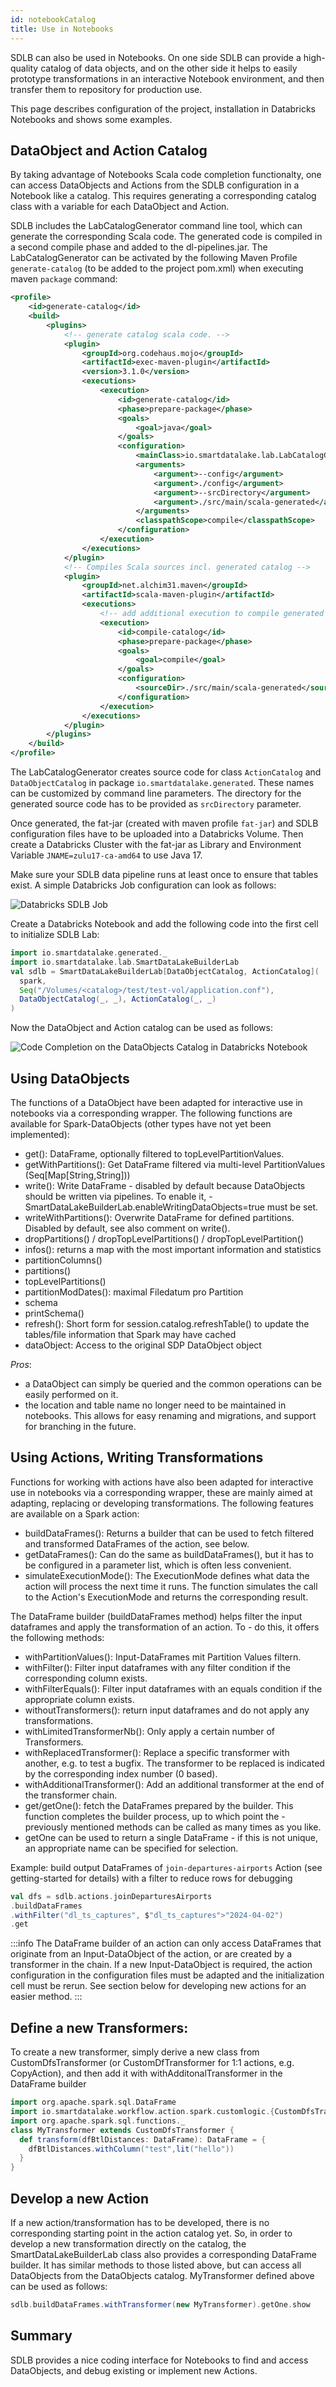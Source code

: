 ```yaml
---
id: notebookCatalog
title: Use in Notebooks
---
```


SDLB can also be used in Notebooks. On one side SDLB can provide a high-quality catalog of data objects, and on the other side it helps to easily prototype transformations in an interactive Notebook environment, and then transfer them to repository for production use.

This page describes configuration of the project, installation in Databricks Notebooks and shows some examples.

## DataObject and Action Catalog
By taking advantage of Notebooks Scala code completion functionalty, one can access DataObjects and Actions from the SDLB configuration in a Notebook like a catalog. This requires generating a corresponding catalog class with a variable for each DataObject and Action.

SDLB includes the LabCatalogGenerator command line tool, which can generate the corresponding Scala code. The generated code is compiled in a second compile phase and added to the dl-pipelines.jar. The LabCatalogGenerator can be activated by the following Maven Profile `generate-catalog` (to be added to the project pom.xml) when executing maven `package` command:

```xml
<profile>
    <id>generate-catalog</id>
    <build>
        <plugins>
            <!-- generate catalog scala code. -->
            <plugin>
                <groupId>org.codehaus.mojo</groupId>
                <artifactId>exec-maven-plugin</artifactId>
                <version>3.1.0</version>
                <executions>
                    <execution>
                        <id>generate-catalog</id>
                        <phase>prepare-package</phase>
                        <goals>
                            <goal>java</goal>
                        </goals>
                        <configuration>
                            <mainClass>io.smartdatalake.lab.LabCatalogGenerator</mainClass>
                            <arguments>
                                <argument>--config</argument>
                                <argument>./config</argument>
                                <argument>--srcDirectory</argument>
                                <argument>./src/main/scala-generated</argument>
                            </arguments>
                            <classpathScope>compile</classpathScope>
                        </configuration>
                    </execution>
                </executions>
            </plugin>
            <!-- Compiles Scala sources incl. generated catalog -->
            <plugin>
                <groupId>net.alchim31.maven</groupId>
                <artifactId>scala-maven-plugin</artifactId>
                <executions>
                    <!-- add additional execution to compile generated catalog (see id generate-catalog) -->
                    <execution>
                        <id>compile-catalog</id>
                        <phase>prepare-package</phase>
                        <goals>
                            <goal>compile</goal>
                        </goals>
                        <configuration>
                            <sourceDir>./src/main/scala-generated</sourceDir>
                        </configuration>
                    </execution>
                </executions>
            </plugin>
        </plugins>
    </build>
</profile>
```

The LabCatalogGenerator creates source code for class `ActionCatalog` and `DataObjectCatalog` in package `io.smartdatalake.generated`. These names can be customized by command line parameters. The directory for the generated source code has to be provided as `srcDirectory` parameter.

Once generated, the fat-jar (created with maven profile `fat-jar`) and SDLB configuration files have to be uploaded into a Databricks Volume. Then create a Databricks Cluster with the fat-jar as Library and Environment Variable `JNAME=zulu17-ca-amd64` to use Java 17.

Make sure your SDLB data pipeline runs at least once to ensure that tables exist. A simple Databricks Job configuration can look as follows:

![Databricks SDLB Job](../images/databricks_job.png)

Create a Databricks Notebook and add the following code into the first cell to initialize SDLB Lab:
```scala
import io.smartdatalake.generated._
import io.smartdatalake.lab.SmartDataLakeBuilderLab
val sdlb = SmartDataLakeBuilderLab[DataObjectCatalog, ActionCatalog](
  spark,
  Seq("/Volumes/<catalog>/test/test-vol/application.conf"),
  DataObjectCatalog(_, _), ActionCatalog(_, _)
)
```

Now the DataObject and Action catalog can be used as follows:

![Code Completion on the DataObjects Catalog in Databricks Notebook](../images/dataobject_catalog.png)

## Using DataObjects
The functions of a DataObject have been adapted for interactive use in notebooks via a corresponding wrapper. The following functions are available for Spark-DataObjects (other types have not yet been implemented):
- get(): DataFrame, optionally filtered to topLevelPartitionValues.
- getWithPartitions(): Get DataFrame filtered via multi-level PartitionValues (Seq[Map[String,String]))
- write(): Write DataFrame - disabled by default because DataObjects should be written via pipelines. To enable it, - SmartDataLakeBuilderLab.enableWritingDataObjects=true must be set.
- writeWithPartitions(): Overwrite DataFrame for defined partitions. Disabled by default, see also comment on write().
- dropPartitions() / dropTopLevelPartitions() / dropTopLevelPartition()
- infos(): returns a map with the most important information and statistics
- partitionColumns()
- partitions()
- topLevelPartitions()
- partitionModDates(): maximal Filedatum pro Partition
- schema
- printSchema()
- refresh(): Short form for session.catalog.refreshTable() to update the tables/file information that Spark may have cached
- dataObject: Access to the original SDP DataObject object

*Pros*:
- a DataObject can simply be queried and the common operations can be easily performed on it.
- the location and table name no longer need to be maintained in notebooks. This allows for easy renaming and migrations, and support for branching in the future.

## Using Actions, Writing Transformations
Functions for working with actions have also been adapted for interactive use in notebooks via a corresponding wrapper, these are mainly aimed at adapting, replacing or developing transformations. The following features are available on a Spark action:
- buildDataFrames(): Returns a builder that can be used to fetch filtered and transformed DataFrames of the action, see below.
- getDataFrames(): Can do the same as buildDataFrames(), but it has to be configured in a parameter list, which is often less convenient.
- simulateExecutionMode(): The ExecutionMode defines what data the action will process the next time it runs. The function simulates the call to the Action's ExecutionMode and returns the corresponding result.

The DataFrame builder (buildDataFrames method) helps filter the input dataframes and apply the transformation of an action. To - do this, it offers the following methods:
- withPartitionValues(): Input-DataFrames mit Partition Values filtern.
- withFilter(): Filter input dataframes with any filter condition if the corresponding column exists.
- withFilterEquals(): Filter input dataframes with an equals condition if the appropriate column exists.
- withoutTransformers(): return input dataframes and do not apply any transformations.
- withLimitedTransformerNb(): Only apply a certain number of Transformers.
- withReplacedTransformer(): Replace a specific transformer with another, e.g. to test a bugfix. The transformer to be replaced is indicated by the corresponding index number (0 based).
- withAdditionalTransformer(): Add an additional transformer at the end of the transformer chain.
- get/getOne(): fetch the DataFrames prepared by the builder. This function completes the builder process, up to which point the - previously mentioned methods can be called as many times as you like.
- getOne can be used to return a single DataFrame - if this is not unique, an appropriate name can be specified for selection.

Example: build output DataFrames of `join-departures-airports` Action (see getting-started for details) with a filter to reduce rows for debugging
```scala
val dfs = sdlb.actions.joinDeparturesAirports
.buildDataFrames
.withFilter("dl_ts_captures", $"dl_ts_captures">"2024-04-02")
.get
```

:::info
The DataFrame builder of an action can only access DataFrames that originate from an Input-DataObject of the action, or are created by a transformer in the chain.
If a new Input-DataObject is required, the action configuration in the configuration files must be adapted and the initialization cell must be rerun.
See section below for developing new actions for an easier method.
:::

## Define a new Transformers:

To create a new transformer, simply derive a new class from CustomDfsTransformer (or CustomDfTransformer for 1:1 actions, e.g. CopyAction), and then add it with withAdditonalTransformer in the DataFrame builder

```scala
import org.apache.spark.sql.DataFrame
import io.smartdatalake.workflow.action.spark.customlogic.{CustomDfsTransformer, CustomDfTransformer}
import org.apache.spark.sql.functions._
class MyTransformer extends CustomDfsTransformer {
  def transform(dfBtlDistances: DataFrame): DataFrame = {
    dfBtlDistances.withColumn("test",lit("hello"))
  }
}
```

## Develop a new Action
If a new action/transformation has to be developed, there is no corresponding starting point in the action catalog yet.
So, in order to develop a new transformation directly on the catalog, the SmartDataLakeBuilderLab class also provides a corresponding DataFrame builder. It has similar methods to those listed above, but can access all DataObjects from the DataObjects catalog. MyTransformer defined above can be used as follows:
```scala
sdlb.buildDataFrames.withTransformer(new MyTransformer).getOne.show
```

## Summary
SDLB provides a nice coding interface for Notebooks to find and access DataObjects, and debug existing or implement new Actions.